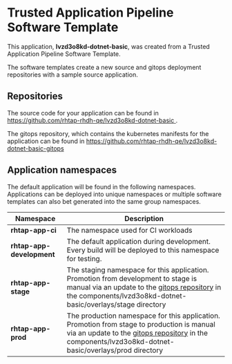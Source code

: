 # Trusted Application Pipeline Software Template

This application, **lvzd3o8kd-dotnet-basic**, was created from a Trusted Application Pipeline Software Template.

The software templates create a new source and gitops deployment repositories with a sample source application. 

## Repositories

The source code for your application can be found in [https://github.com/rhtap-rhdh-qe/lvzd3o8kd-dotnet-basic ](https://github.com/rhtap-rhdh-qe/lvzd3o8kd-dotnet-basic ).
 
The gitops repository, which contains the kubernetes manifests for the application can be found in 
[https://github.com/rhtap-rhdh-qe/lvzd3o8kd-dotnet-basic-gitops ](https://github.com/rhtap-rhdh-qe/lvzd3o8kd-dotnet-basic-gitops ) 

## Application namespaces 

The default application will be found in the following namespaces. Applications can be deployed into unique namespaces or multiple software templates can also bet generated into the same group namespaces.  

|  Namespace   |  Description   |  
| -------- | -------- |
| **rhtap-app-ci** | The namespace used for CI workloads |
| **rhtap-app-development** | The default application during development. Every build will be deployed to this namespace for testing. |
| **rhtap-app-stage** | The staging namespace for this application. Promotion from development to stage is manual via an update to the [gitops repository](https://github.com/rhtap-rhdh-qe/lvzd3o8kd-dotnet-basic-gitops ) in the components/lvzd3o8kd-dotnet-basic/overlays/stage directory |
| **rhtap-app-prod** | The production namespace for this application. Promotion from stage to production is manual via an update to the [gitops repository](https://github.com/rhtap-rhdh-qe/lvzd3o8kd-dotnet-basic-gitops ) in the components/lvzd3o8kd-dotnet-basic/overlays/prod directory |